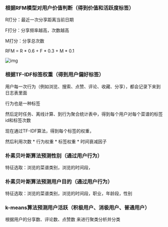 





### 根据RFM模型对用户价值判断（得到价值和活跃度标签）

R打分：最近一次分享距离当前日期

F打分：分享频率越高，次数越高

M打分：分享总次数

RFM = R * 0.6 + F * 0.3 + M * 0.1

![img](https://upload-images.jianshu.io/upload_images/6942616-2b3d4912713fe458.png?imageMogr2/auto-orient/strip|imageView2/2/w/1200/format/webp)

### 根据TF-IDF标签权重（得到用户偏好标签）

用户每一次行为（例如浏览、搜索、点赞、评论、收藏、分享），都会记录下来到日志表里面

行为也是一种标签

然后定时任务、离线计算、到行为聚合统计表中，得到每个用户对每个菜谱的标签id和标签次数

现在通过TF-IDF算法，得到每个标签的权重，

然后利用次数 * 行为权重 * 标签权重 * 时间衰减因子

### 朴素贝叶斯算法预测性别（通过用户行为）

特征选取：浏览的菜谱类别，浏览的时间段，

### 朴素贝叶斯算法预测用户目的（通过用户行为）

特征选取：浏览的菜谱类别，浏览的时间段，职业，年龄段，性别

### k-means算法预测用户活跃（积极用户、消极用户、普通用户）

根据用户的分享数、评论数、点赞数 来进行聚类分析并分类

